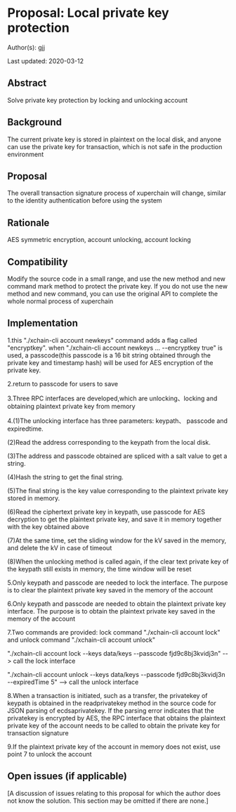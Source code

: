 # Proposal: Local private key protection

Author(s): gjj

Last updated: 2020-03-12


## Abstract

Solve private key protection by locking and unlocking account

## Background

The current private key is stored in plaintext on the local disk, and anyone can use the private key for transaction, which is not safe in the production environment

## Proposal

The overall transaction signature process of xuperchain will change, similar to the identity authentication before using the system

## Rationale

AES symmetric encryption, account unlocking, account locking

## Compatibility

Modify the source code in a small range, and use the new method and new command mark method to protect the private key. If you do not use the new method and new command, you can use the original API to complete the whole normal process of xuperchain

## Implementation

1.this "./xchain-cli account newkeys" command adds a flag called "encryptkey". when "./xchain-cli account newkeys ... --encryptkey true" is used, a passcode(this passcode is a 16 bit string obtained through the private key and timestamp hash) will be used for AES encryption of the private key.

2.return to passcode for users to save

3.Three RPC interfaces are developed,which are unlocking、locking and obtaining plaintext private key from memory

4.(1)The unlocking interface has three parameters: keypath、 passcode and expiredtime. 

(2)Read the address corresponding to the keypath from the local disk. 

(3)The address and passcode obtained are spliced with a salt value to get a string. 

(4)Hash the string to get the final string. 

(5)The final string is the key value corresponding to the plaintext private key stored in memory.

(6)Read the ciphertext private key in keypath, use passcode for AES decryption to get the plaintext private key, and save it in memory together with the key obtained above

(7)At the same time, set the sliding window for the kV saved in the memory, and delete the kV in case of timeout

(8)When the unlocking method is called again, if the clear text private key of the keypath still exists in memory, the time window will be reset


5.Only keypath and passcode are needed to lock the interface. The purpose is to clear the plaintext private key saved in the memory of the account


6.Only keypath and passcode are needed to obtain the plaintext private key interface. The purpose is to obtain the plaintext private key saved in the memory of the account


7.Two commands are provided: lock command "./xchain-cli account lock" and unlock command "./xchain-cli account unlock"

"./xchain-cli account lock --keys data/keys --passcode fjd9c8bj3kvidj3n" --> call the lock interface

"./xchain-cli account unlock --keys data/keys --passcode fjd9c8bj3kvidj3n --expiredTime 5" --> call the unlock interface


8.When a transaction is initiated, such as a transfer, the privatekey of keypath is obtained in the readprivatekey method in the source code for JSON parsing of ecdsaprivatekey. If the parsing error indicates that the privatekey is encrypted by AES, the RPC interface that obtains the plaintext private key of the account needs to be called to obtain the private key for transaction signature

9.If the plaintext private key of the account in memory does not exist, use point 7 to unlock the account


## Open issues (if applicable)

[A discussion of issues relating to this proposal for which the author does not
know the solution. This section may be omitted if there are none.]
